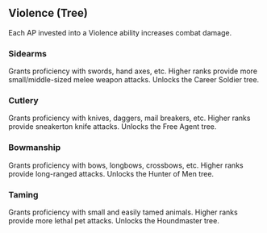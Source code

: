 ## Violence (Tree)
Each AP invested into a Violence ability increases combat damage.

### Sidearms
Grants proficiency with swords, hand axes, etc.
Higher ranks provide more small/middle-sized melee weapon attacks.
Unlocks the Career Soldier tree.

### Cutlery
Grants proficiency with knives, daggers, mail breakers, etc.
Higher ranks provide sneakerton knife attacks.
Unlocks the Free Agent tree.

### Bowmanship
Grants proficiency with bows, longbows, crossbows, etc.
Higher ranks provide long-ranged attacks.
Unlocks the Hunter of Men tree.

### Taming
Grants proficiency with small and easily tamed animals.
Higher ranks provide more lethal pet attacks.
Unlocks the Houndmaster tree.